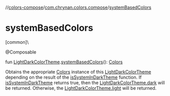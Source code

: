 //[colors-compose](../../index.md)/[com.chrynan.colors.compose](index.md)/[systemBasedColors](system-based-colors.md)

# systemBasedColors

[common]\

@Composable

fun [LightDarkColorTheme](../../../colors-theme/colors-theme/com.chrynan.colors.theme/-light-dark-color-theme/index.md).[systemBasedColors](system-based-colors.md)(): [Colors](../../../colors-theme/colors-theme/com.chrynan.colors.theme/-colors/index.md)

Obtains the appropriate [Colors](../../../colors-theme/colors-theme/com.chrynan.colors.theme/-colors/index.md) instance of this [LightDarkColorTheme](../../../colors-theme/colors-theme/com.chrynan.colors.theme/-light-dark-color-theme/index.md) depending on the result of the [isSystemInDarkTheme](is-system-in-dark-theme.md) function. If [isSystemInDarkTheme](is-system-in-dark-theme.md) returns true, then the [LightDarkColorTheme.dark](../../../colors-theme/colors-theme/com.chrynan.colors.theme/-colors/index.md) will be returned. Otherwise, the [LightDarkColorTheme.light](../../../colors-theme/colors-theme/com.chrynan.colors.theme/-colors/index.md) will be returned.
